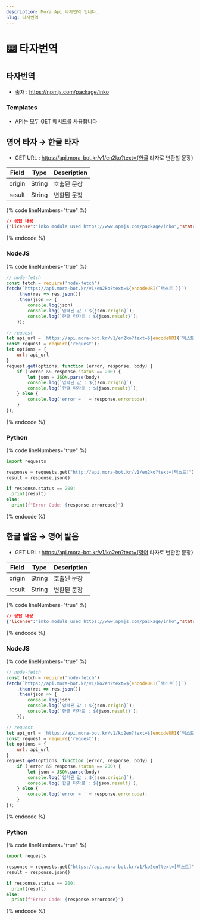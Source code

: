 ```yaml
---
description: Mora Api 타자번역 입니다.
Slug: 타자번역
---
```


# ⌨️ 타자번역

## 타자번역

* 출처 : https://npmjs.com/package/inko

### Templates

* API는 모두 GET 메서드를 사용합니다

## 영어 타자 → 한글 타자

* GET URL : https://api.mora-bot.kr/v1/en2ko?text={한글 타자로 변환할 문장}

| Field | Type | Description |
| ------ | ------ | ------ |
| origin | String | 호출된 문장 |
| result | String | 변환된 문장 |

{% code lineNumbers="true" %}
```json
// 응답 내용
{"license":"inko module used https://www.npmjs.com/package/inko","status":200,"origin":"ahfk","result":"모라","success":true}
```
{% endcode %}

### NodeJS

{% code lineNumbers="true" %}
```javascript
// node-fetch
const fetch = require('node-fetch')
fetch(`https://api.mora-bot.kr/v1/en2ko?text=${encodeURI(`택스트`)}`)
    .then(res => res.json())
    .then(json => {
        console.log(json)
        console.log(`입력된 값 : ${json.origin}`);
        console.log(`한글 타자로 : ${json.result}`);
    });

// request
let api_url = `https://api.mora-bot.kr/v1/en2ko?text=${encodeURI(`텍스트`)}`
const request = require('request');
let options = {
    url: api_url
}
request.get(options, function (error, response, body) {
    if (!error && response.status == 200) {
        let json = JSON.parse(body)
        console.log(`입력된 값 : ${json.origin}`);
        console.log(`한글 타자로 : ${json.result}`);
    } else {
        console.log('error = ' + response.errorcode);
    }
});
```
{% endcode %}

### Python

{% code lineNumbers="true" %}
```python
import requests

response = requests.get("http://api.mora-bot.kr/v1/en2ko?text=[텍스트]")
result = response.json()

if response.status == 200:
  print(result)
else:
  print(f"Error Code: {response.errorcode}")
```
{% endcode %}

## 한글 발음 → 영어 발음

* GET URL : https://api.mora-bot.kr/v1/ko2en?text={영어 타자로 변환할 문장}

| Field | Type | Description |
| ------ | ------ | ------ |
| origin | String | 호출된 문장 |
| result | String | 변환된 문장 |

{% code lineNumbers="true" %}
```json
// 응답 내용
{"license":"inko module used https://www.npmjs.com/package/inko","status":200,"origin":"모라","result":"ahfk","success":true}
```
{% endcode %}

### NodeJS

{% code lineNumbers="true" %}
```javascript
// node-fetch
const fetch = require('node-fetch')
fetch(`https://api.mora-bot.kr/v1/ko2en?text=${encodeURI(`텍스트`)}`)
    .then(res => res.json())
    .then(json => {
        console.log(json
        console.log(`입력된 값 : ${json.origin}`);
        console.log(`한글 타자로 : ${json.result}`);
    });

// request
let api_url = `https://api.mora-bot.kr/v1/ko2en?text=${encodeURI(`텍스트`)}`
const request = require('request');
let options = {
    url: api_url
}
request.get(options, function (error, response, body) {
    if (!error && response.status == 200) {
        let json = JSON.parse(body)
        console.log(`입력된 값 : ${json.origin}`);
        console.log(`한글 타자로 : ${json.result}`);
    } else {
        console.log('error = ' + response.errorcode);
    }
});
```
{% endcode %}

### Python

{% code lineNumbers="true" %}
```python
import requests

response = requests.get("https://api.mora-bot.kr/v1/ko2en?text=[텍스트]")
result = response.json()

if response.status == 200:
  print(result)
else:
  print(f"Error Code: {response.errorcode}")
```
{% endcode %}
